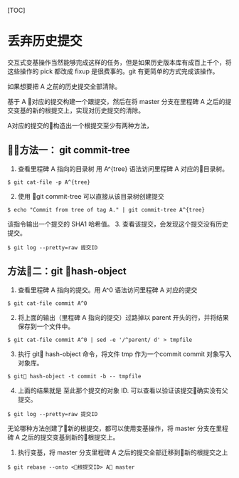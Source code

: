 [TOC]

# 丢弃历史提交

交互式变基操作当然能够完成这样的任务，但是如果历史版本库有成百上千个，将这些操作的 pick 都改成 fixup 是很费事的。git 有更简单的方式完成该操作。

如果想要把 A 之前的历史提交全部清除。


基于 A 对应的提交构建一个跟提交，然后在将 master 分支在里程碑 A 之后的提交变基的新的根提交上，实现对历史提交的清除。

A对应的提交的构造出一个根提交至少有两种方法，
## 方法一： git commit-tree


1. 查看里程碑 A 指向的目录树
用 A^{tree} 语法访问里程碑 A 对应的目录树。
```
$ git cat-file -p A^{tree}
```
2. 使用 git commit-tree 可以直接从该目录树创建提交

```
$ echo "Commit from tree of tag A." | git commit-tree A^{tree}
```
该指令输出一个提交的 SHA1 哈希值。
3. 查看该提交，会发现这个提交没有历史提交。
```
$ git log --pretty=raw 提交ID
```

## 方法二：git hash-object

1. 查看里程碑 A 指向的提交。用 A^0 语法访问里程碑 A 对应的提交

```
$ git cat-file commit A^0
```

2. 将上面的输出（里程碑 A 指向的提交）过路掉以 parent 开头的行，并将结果保存到一个文件中。
```
$ git cat-file commit A^0 | sed -e '/^parent/ d' > tmpfile
```

3. 执行 git hash-object 命令，将文件 tmp 作为一个commit commit 对象写入对象库。
```
$ git hash-object -t commit -b -- tmpfile
```
4. 上面的结果就是 至此那个提交的对象 ID. 可以查看以验证该提交确实没有父提交。
```
$ git log --pretty=raw 提交ID
```


无论哪种方法创建了新的根提交，都可以使用变基操作，将 master 分支在里程碑 A 之后的提交变基到新的根提交上。

1. 执行变基，将 master 分支里程碑 A 之后的提交全部迁移到新的根提交之上

```
$ git rebase --onto <根提交ID> A master
```
